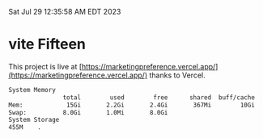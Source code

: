 Sat Jul 29 12:35:58 AM EDT 2023

# vite Fifteen


This project is live at [https://marketingpreference.vercel.app/](https://marketingpreference.vercel.app/) thanks to Vercel.

```bash
System Memory
               total        used        free      shared  buff/cache   available
Mem:            15Gi       2.2Gi       2.4Gi       367Mi        10Gi        12Gi
Swap:          8.0Gi       1.0Mi       8.0Gi
System Storage
455M	.
